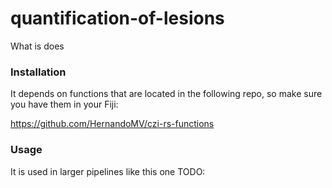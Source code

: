 # quantification-of-lesions
What is does

### Installation

It depends on functions that are located in the following repo, so make sure you have them in your Fiji:

https://github.com/HernandoMV/czi-rs-functions



### Usage

It is used in larger pipelines like this one TODO:
